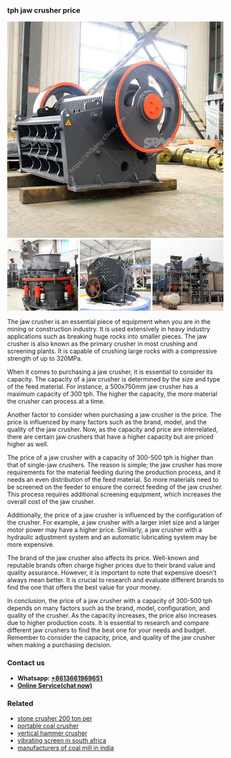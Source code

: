<h3>tph jaw crusher price</h3><img src='1706773775.jpg' alt=''><p>The jaw crusher is an essential piece of equipment when you are in the mining or construction industry. It is used extensively in heavy industry applications such as breaking huge rocks into smaller pieces. The jaw crusher is also known as the primary crusher in most crushing and screening plants. It is capable of crushing large rocks with a compressive strength of up to 320MPa.</p><p>When it comes to purchasing a jaw crusher, it is essential to consider its capacity. The capacity of a jaw crusher is determined by the size and type of the feed material. For instance, a 500x750mm jaw crusher has a maximum capacity of 300 tph. The higher the capacity, the more material the crusher can process at a time.</p><p>Another factor to consider when purchasing a jaw crusher is the price. The price is influenced by many factors such as the brand, model, and the quality of the jaw crusher. Now, as the capacity and price are interrelated, there are certain jaw crushers that have a higher capacity but are priced higher as well.</p><p>The price of a jaw crusher with a capacity of 300-500 tph is higher than that of single-jaw crushers. The reason is simple; the jaw crusher has more requirements for the material feeding during the production process, and it needs an even distribution of the feed material. So more materials need to be screened on the feeder to ensure the correct feeding of the jaw crusher. This process requires additional screening equipment, which increases the overall cost of the jaw crusher.</p><p>Additionally, the price of a jaw crusher is influenced by the configuration of the crusher. For example, a jaw crusher with a larger inlet size and a larger motor power may have a higher price. Similarly, a jaw crusher with a hydraulic adjustment system and an automatic lubricating system may be more expensive.</p><p>The brand of the jaw crusher also affects its price. Well-known and reputable brands often charge higher prices due to their brand value and quality assurance. However, it is important to note that expensive doesn't always mean better. It is crucial to research and evaluate different brands to find the one that offers the best value for your money.</p><p>In conclusion, the price of a jaw crusher with a capacity of 300-500 tph depends on many factors such as the brand, model, configuration, and quality of the crusher. As the capacity increases, the price also increases due to higher production costs. It is essential to research and compare different jaw crushers to find the best one for your needs and budget. Remember to consider the capacity, price, and quality of the jaw crusher when making a purchasing decision.</p><h3>Contact us</h3><ul><li><strong>Whatsapp:&nbsp;<a href="https://wa.me/8613661969651">+8613661969651</a></strong></li><li><a href="https://swt.shibang-china.com/?git&amp;zhl&amp;tph jaw crusher price"><strong>Online Service(chat now)</strong></a></li></ul><h3>Related</h3><ul><li><a href='stone crusher 200 ton per.md'>stone crusher 200 ton per</a></li><li><a href='portable coal crusher.md'>portable coal crusher</a></li><li><a href='vertical hammer crusher.md'>vertical hammer crusher</a></li><li><a href='vibrating screen in south africa.md'>vibrating screen in south africa</a></li><li><a href='manufacturers of coal mill in india.md'>manufacturers of coal mill in india</a></li></ul>